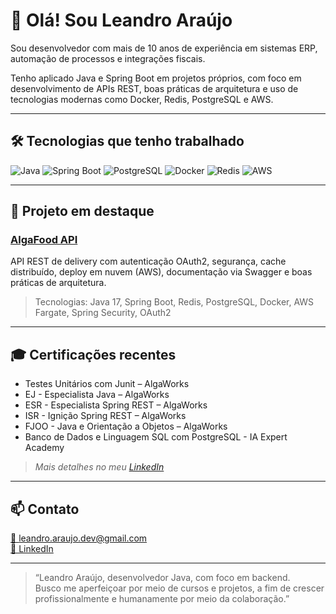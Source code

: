 # 👋 Olá! Sou Leandro Araújo

Sou desenvolvedor com mais de 10 anos de experiência em sistemas ERP, automação de processos e integrações fiscais.

Tenho aplicado Java e Spring Boot em projetos próprios, com foco em desenvolvimento de APIs REST, boas práticas de arquitetura e uso de tecnologias modernas como Docker, Redis, PostgreSQL e AWS.

---

## 🛠️ Tecnologias que tenho trabalhado
![Java](https://img.shields.io/badge/Java-17-blue)
![Spring Boot](https://img.shields.io/badge/Spring%20Boot-3.0-green)
![PostgreSQL](https://img.shields.io/badge/PostgreSQL-Relational-lightblue)
![Docker](https://img.shields.io/badge/Docker-Container-blue)
![Redis](https://img.shields.io/badge/Redis-Cache-red)
![AWS](https://img.shields.io/badge/AWS-Cloud-orange)

---

## 🚀 Projeto em destaque

### [AlgaFood API](https://github.com/leoarj/algafood-api)  
API REST de delivery com autenticação OAuth2, segurança, cache distribuído, deploy em nuvem (AWS), documentação via Swagger e boas práticas de arquitetura.  
> Tecnologias: Java 17, Spring Boot, Redis, PostgreSQL, Docker, AWS Fargate, Spring Security, OAuth2

---

## 🎓 Certificações recentes
- Testes Unitários com Junit – AlgaWorks
- EJ - Especialista Java – AlgaWorks
- ESR - Especialista Spring REST – AlgaWorks
- ISR - Ignição Spring REST – AlgaWorks
- FJOO - Java e Orientação a Objetos – AlgaWorks
- Banco de Dados e Linguagem SQL com PostgreSQL - IA Expert Academy
> *Mais detalhes no meu [LinkedIn](https://linkedin.com/in/leandroaraujo-dev)*

---

## 📫 Contato

[📧 leandro.araujo.dev@gmail.com](mailto:leandro.araujo.dev@gmail.com)  
[💼 LinkedIn](https://linkedin.com/in/leandroaraujo-dev)

---

> “Leandro Araújo, desenvolvedor Java, com foco em backend.<br>
Busco me aperfeiçoar por meio de cursos e projetos, a fim de crescer profissionalmente e humanamente por meio da colaboração.”
